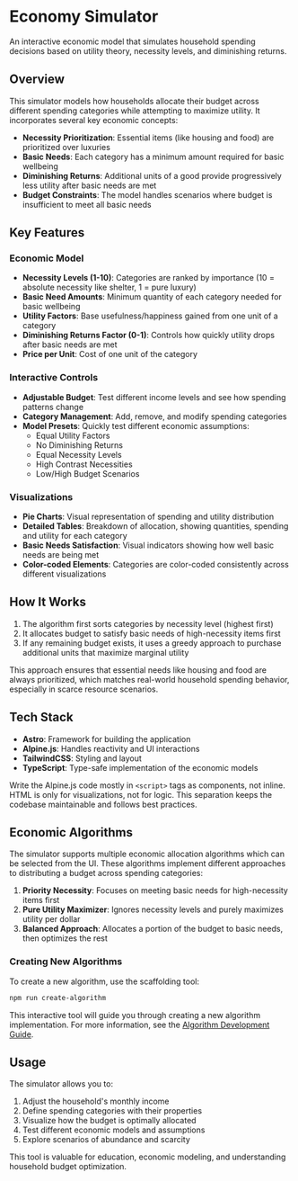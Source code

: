 # Economy Simulator

An interactive economic model that simulates household spending decisions based on utility theory, necessity levels, and diminishing returns.

## Overview

This simulator models how households allocate their budget across different spending categories while attempting to maximize utility. It incorporates several key economic concepts:

- **Necessity Prioritization**: Essential items (like housing and food) are prioritized over luxuries
- **Basic Needs**: Each category has a minimum amount required for basic wellbeing
- **Diminishing Returns**: Additional units of a good provide progressively less utility after basic needs are met
- **Budget Constraints**: The model handles scenarios where budget is insufficient to meet all basic needs

## Key Features

### Economic Model

- **Necessity Levels (1-10)**: Categories are ranked by importance (10 = absolute necessity like shelter, 1 = pure luxury)
- **Basic Need Amounts**: Minimum quantity of each category needed for basic wellbeing
- **Utility Factors**: Base usefulness/happiness gained from one unit of a category
- **Diminishing Returns Factor (0-1)**: Controls how quickly utility drops after basic needs are met
- **Price per Unit**: Cost of one unit of the category

### Interactive Controls

- **Adjustable Budget**: Test different income levels and see how spending patterns change
- **Category Management**: Add, remove, and modify spending categories
- **Model Presets**: Quickly test different economic assumptions:
  - Equal Utility Factors
  - No Diminishing Returns
  - Equal Necessity Levels
  - High Contrast Necessities
  - Low/High Budget Scenarios

### Visualizations

- **Pie Charts**: Visual representation of spending and utility distribution
- **Detailed Tables**: Breakdown of allocation, showing quantities, spending and utility for each category
- **Basic Needs Satisfaction**: Visual indicators showing how well basic needs are being met
- **Color-coded Elements**: Categories are color-coded consistently across different visualizations

## How It Works

1. The algorithm first sorts categories by necessity level (highest first)
2. It allocates budget to satisfy basic needs of high-necessity items first
3. If any remaining budget exists, it uses a greedy approach to purchase additional units that maximize marginal utility

This approach ensures that essential needs like housing and food are always prioritized, which matches real-world household spending behavior, especially in scarce resource scenarios.

## Tech Stack

- **Astro**: Framework for building the application
- **Alpine.js**: Handles reactivity and UI interactions
- **TailwindCSS**: Styling and layout
- **TypeScript**: Type-safe implementation of the economic models

Write the Alpine.js code mostly in `<script>` tags as components, not inline. HTML is only for visualizations, not for logic. This separation keeps the codebase maintainable and follows best practices.

## Economic Algorithms

The simulator supports multiple economic allocation algorithms which can be selected from the UI. These algorithms implement different approaches to distributing a budget across spending categories:

1. **Priority Necessity**: Focuses on meeting basic needs for high-necessity items first
2. **Pure Utility Maximizer**: Ignores necessity levels and purely maximizes utility per dollar
3. **Balanced Approach**: Allocates a portion of the budget to basic needs, then optimizes the rest

### Creating New Algorithms

To create a new algorithm, use the scaffolding tool:

```bash
npm run create-algorithm
```

This interactive tool will guide you through creating a new algorithm implementation. For more information, see the [Algorithm Development Guide](docs/algorithm-development.md).

## Usage

The simulator allows you to:

1. Adjust the household's monthly income
2. Define spending categories with their properties
3. Visualize how the budget is optimally allocated
4. Test different economic models and assumptions
5. Explore scenarios of abundance and scarcity

This tool is valuable for education, economic modeling, and understanding household budget optimization.
